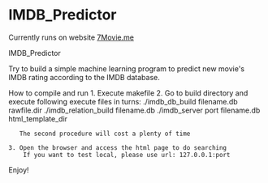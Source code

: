 IMDB_Predictor
============

Currently runs on website [7Movie.me][website]

IMDB_Predictor

Try to build a simple machine learning program to predict new movie's IMDB rating according to the IMDB database.

[website]:http://7movie.me/

How to compile and run
    1. Execute makefile
    2. Go to build directory and execute following execute files in turns:
        ./imdb_db_build filename.db rawfile.dir
        ./imdb_relation_build filename.db
        ./imdb_server port filename.db html_template_dir

       The second procedure will cost a plenty of time

    3. Open the browser and access the html page to do searching
        If you want to test local, please use url: 127.0.0.1:port

Enjoy!
